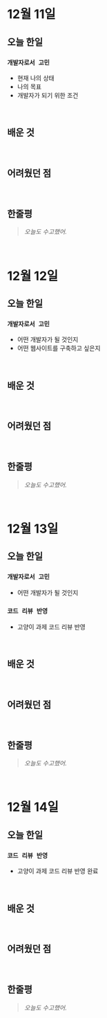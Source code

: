 # 12월 11일

## 오늘 한일

### `개발자로서 고민`

- 현재 나의 상태
- 나의 목표
- 개발자가 되기 위한 조건

<br>

## 배운 것

<br>

## 어려웠던 점

<br>

## 한줄평

> _오늘도 수고했어._

<br>

# 12월 12일

## 오늘 한일

### `개발자로서 고민`

- 어떤 개발자가 될 것인지
- 어떤 웹사이트를 구축하고 싶은지

<br>

## 배운 것

<br>

## 어려웠던 점

<br>

## 한줄평

> _오늘도 수고했어._

<br>

# 12월 13일

## 오늘 한일

### `개발자로서 고민`

- 어떤 개발자가 될 것인지

### `코드 리뷰 반영`

- 고양이 과제 코드 리뷰 반영

<br>

## 배운 것

<br>

## 어려웠던 점

<br>

## 한줄평

> _오늘도 수고했어._

<br>

# 12월 14일

## 오늘 한일

### `코드 리뷰 반영`

- 고양이 과제 코드 리뷰 반영 완료

<br>

## 배운 것

<br>

## 어려웠던 점

<br>

## 한줄평

> _오늘도 수고했어._

<br>
